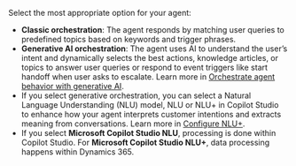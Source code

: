 Select the most appropriate option for your agent:
 - **Classic orchestration**: The agent responds by matching user queries to predefined topics based on keywords and trigger phrases.
 - **Generative AI orchestration**: The agent uses AI to understand the user’s intent and dynamically selects the best actions, knowledge articles, or topics to answer user queries or respond to event triggers like start handoff when user asks to escalate.
Learn more in [Orchestrate agent behavior with generative AI](/microsoft-copilot-studio/advanced-generative-actions).
- If you select generative orchestration, you can select a Natural Language Understanding (NLU) model, NLU or NLU+ in Copilot Studio to enhance how your agent interprets customer intentions and extracts meaning from conversations. Learn more in [Configure NLU+](/microsoft-copilot-studio/nlu-plus-configure).
- If you select **Microsoft Copilot Studio NLU**, processing is done within Copilot Studio. For **Microsoft Copilot Studio NLU+**, data processing happens within Dynamics 365. 